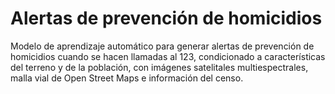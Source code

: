 # Alertas de prevención de homicidios
Modelo de aprendizaje automático para generar alertas de prevención de homicidios cuando se hacen llamadas al 123, condicionado a características del terreno y de la población, con imágenes satelitales multiespectrales, malla vial de Open Street Maps e información del censo.

